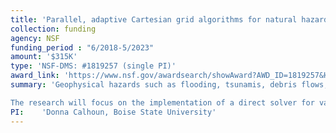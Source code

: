 ```yaml
---
title: 'Parallel, adaptive Cartesian grid algorithms for natural hazards modeling'
collection: funding
agency: NSF
funding_period : "6/2018-5/2023"
amount: '$315K'
type: 'NSF-DMS: #1819257 (single PI)'
award_link: 'https://www.nsf.gov/awardsearch/showAward?AWD_ID=1819257&HistoricalAwards=false'
summary: 'Geophysical hazards such as flooding, tsunamis, debris flows, landslides, storm surges and potential dam failures threaten communities across the United States and globally. This project develops computational tools that can efficiently simulate these hazards, enabling a diverse group of researchers and emergency planners to develop hazard maps of areas most likely to be impacted by these disasters. For efficiency, the computational framework uses adaptive, "depth-averaged" mathematical models that only require two dimensional planar grids, rather than fully three dimensional meshes. A primary goal of the project is to correct our depth-averaged model to capture localized waves that may spill over flood barriers or overtop harbor breakwaters. These correction terms will give current users of the computational framework critical additional capabilities for modeling shallow geophysical hazards and allow them to create more robust hazard maps. The computational tools can also take full advantage of emerging hardware trends available on desktop workstations, moderate sized compute clusters, as well as massively parallel computing facilities available at NSF funded supercomputing sites. The project also provides users with tools for visualizing results using open source software such as the Google Earth browser. Ultimately, computational modeling can aid responders in predicting how to distribute emergency resources in the event of unavoidable hazards and serve to inform developers, legislative representatives, and citizenry of potential risks in their communities.<br><br>

The research will focus on the implementation of a direct solver for variable coefficient elliptic problems on adaptively refined quad-tree meshes. The targeted solver is the Hierarchical Poincare Steklov (HPS) solver, developed by A. Gillman and P. Martinsson. Satisfying four crucial properties, this solver (1) has the ease of use of matrix-free methods, (2) can solve nearby systems quickly, (3) has optimal O(N) efficiency, and (4) provides parameters that can be tuned to reduce computational cost in proportion to accuracy requirements. Furthermore, the method uses low rank approximations to compress dense matrices and accelerate matrix computations. In the proposed work, the PI will modify the original HPS solver for use with second order, finite volume schemes and implement the solver in ForestClaw, the parallel, patch-based Cartesian adaptive quad-tree code. The PI will also report on the scalability and parallel efficiency of the implementation of the HPS method. Two technical challenges that will arise are to develop effective procedures for merging Dirichlet-to-Neumann maps across processor boundaries and incrementally updating the solver factorization for dynamically evolving meshes. The targeted application is the solution to the Serre-Green Naghdi equations for modeling dispersive corrections to the shallow water wave equations. These corrections will be included in the GeoClaw extension of ForestClaw. GeoClaw (D. George, R. J. LeVeque, M. J. Berger) is a widely used software package for solving depth-averaged flow equations. The addition of these correction terms to the GeoClaw extension will provide GeoClaw users with critical capabilities for modeling tsunamis, flooding, debris flows, storm surges and other shallow geophysical flows. Ultimately, the proposed solver can be used within the ForestClaw framework as a general purpose elliptic solver for a variety of physical flow phenomena.'
PI:    'Donna Calhoun, Boise State University'
---
```

